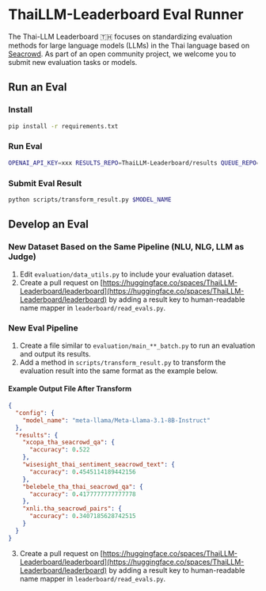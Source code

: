 
# ThaiLLM-Leaderboard Eval Runner

The Thai-LLM Leaderboard 🇹🇭 focuses on standardizing evaluation methods for large language models (LLMs) in the Thai language based on [Seacrowd](https://github.com/SEACrowd/seacrowd-experiments). As part of an open community project, we welcome you to submit new evaluation tasks or models.

## Run an Eval

### Install
```sh
pip install -r requirements.txt
```

### Run Eval
```sh
OPENAI_API_KEY=xxx RESULTS_REPO=ThaiLLM-Leaderboard/results QUEUE_REPO=ThaiLLM-Leaderboard/requests HF_TOKEN=xxx MODEL_NAME=airesearch/LLaMa3-8b-WangchanX-sft-Full sh eval_only.sh
```

### Submit Eval Result
```sh
python scripts/transform_result.py $MODEL_NAME
```

## Develop an Eval

### New Dataset Based on the Same Pipeline (NLU, NLG, LLM as Judge)

1. Edit `evaluation/data_utils.py` to include your evaluation dataset.
2. Create a pull request on [https://huggingface.co/spaces/ThaiLLM-Leaderboard/leaderboard](https://huggingface.co/spaces/ThaiLLM-Leaderboard/leaderboard) by adding a result key to human-readable name mapper in `leaderboard/read_evals.py`.

### New Eval Pipeline

1. Create a file similar to `evaluation/main_**_batch.py` to run an evaluation and output its results.
2. Add a method in `scripts/transform_result.py` to transform the evaluation result into the same format as the example below.

#### Example Output File After Transform

```json
{
  "config": {
    "model_name": "meta-llama/Meta-Llama-3.1-8B-Instruct"
  },
  "results": {
    "xcopa_tha_seacrowd_qa": {
      "accuracy": 0.522
    },
    "wisesight_thai_sentiment_seacrowd_text": {
      "accuracy": 0.4545114189442156
    },
    "belebele_tha_thai_seacrowd_qa": {
      "accuracy": 0.4177777777777778
    },
    "xnli.tha_seacrowd_pairs": {
      "accuracy": 0.3407185628742515
    }
  }
}
```

3. Create a pull request on [https://huggingface.co/spaces/ThaiLLM-Leaderboard/leaderboard](https://huggingface.co/spaces/ThaiLLM-Leaderboard/leaderboard) by adding a result key to human-readable name mapper in `leaderboard/read_evals.py`.